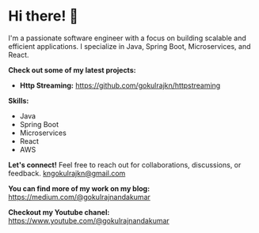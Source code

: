 # Hi there! 👋

I'm a passionate software engineer with a focus on building scalable and efficient applications. I specialize in Java, Spring Boot, Microservices, and React. 

**Check out some of my latest projects:**

* **Http Streaming:** https://github.com/gokulrajkn/httpstreaming

**Skills:**
* Java
* Spring Boot
* Microservices
* React
* AWS

**Let's connect!** Feel free to reach out for collaborations, discussions, or feedback. kngokulrajkn@gmail.com

**You can find more of my work on my blog:** https://medium.com/@gokulrajnandakumar

**Checkout my Youtube chanel:** https://www.youtube.com/@gokulrajnandakumar
